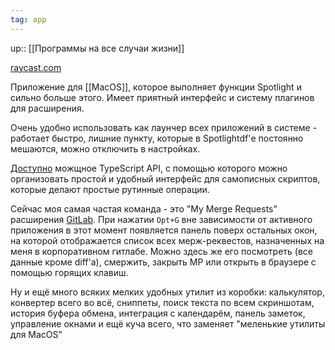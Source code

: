 ```yaml
---
tag: app
---
```

up:: [[Программы на все случаи жизни]]

[raycast.com](https://www.raycast.com/)

Приложение для [[MacOS]], которое выполняет функции Spotlight и сильно больше этого. Имеет приятный интерфейс и систему плагинов для расширения.

Очень удобно использовать как лаунчер всех приложений в системе - работает быстро, лишние пункту, которые в Spotlightdf'е постоянно мешаются, можно отключить в настройках.

[Доступно](https://developers.raycast.com/) можщное TypeScript API, с помощью которого можно организовать простой и удобный интерфейс для самописных скриптов, которые делают простые рутинные операции.

Сейчас моя самая частая команда - это "My Merge Requests" расширения [GitLab](https://github.com/raycast/extensions/blob/70db06ad13372ba39e3442320d0e04447e0c18bc/extensions/gitlab/README.md). При нажатии `Opt+G` вне зависимости от активного приложения в этот момент появляется панель поверх остальных окон, на которой отображается список всех мерж-реквестов, назначенных на меня в корпоративном гитлабе. Можно здесь же его посмотреть (все данные кроме diff'а), смержить, закрыть МР или открыть в браузере с помощью горящих клавиш.

Ну и ещё много всяких мелких удобных утилит из коробки: калькулятор, конвертер всего во всё, сниппеты, поиск текста по всем скриншотам, история буфера обмена, интеграция с календарём, панель заметок, управление окнами и ещё куча всего, что заменяет "меленькие утилиты для MacOS"